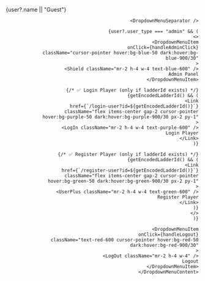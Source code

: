 


















<DropdownMenuContent className="w-52 mt-2" align="end">
          <DropdownMenuLabel className="flex items-center gap-2 text-zinc-700 dark:text-zinc-200">
            <UserCircle2 className="w-4 h-4" />
            {user?.name || "Guest"}
          </DropdownMenuLabel>

          <DropdownMenuSeparator />

          {user?.user_type === "admin" && (
            <>
              <DropdownMenuItem
                onClick={handleAdminClick}
                className="cursor-pointer hover:bg-blue-50 dark:hover:bg-blue-900/30"
              >
                <Shield className="mr-2 h-4 w-4 text-blue-600" />
                Admin Panel
              </DropdownMenuItem>

              {/* ✅ Login Player (only if ladderId exists) */}
              {getEncodedLadderId() && (
                <Link
                  href={`/login-user?id=${getEncodedLadderId()}`}
                  className="flex items-center gap-2 cursor-pointer hover:bg-purple-50 dark:hover:bg-purple-900/30 px-2 py-1"
                >
                  <LogIn className="mr-2 h-4 w-4 text-purple-600" />
                  Login Player
                </Link>
              )}

              {/* ✅ Register Player (only if ladderId exists) */}
              {getEncodedLadderId() && (
                <Link
                  href={`/register-user?id=${getEncodedLadderId()}`}
                  className="flex items-center gap-2 cursor-pointer hover:bg-green-50 dark:hover:bg-green-900/30 px-2 py-1"
                >
                  <UserPlus className="mr-2 h-4 w-4 text-green-600" />
                  Register Player
                </Link>
              )}
            </>
          )}

          <DropdownMenuItem
            onClick={handleLogout}
            className="text-red-600 cursor-pointer hover:bg-red-50 dark:hover:bg-red-900/30"
          >
            <LogOut className="mr-2 h-4 w-4" />
            Logout
          </DropdownMenuItem>
        </DropdownMenuContent>